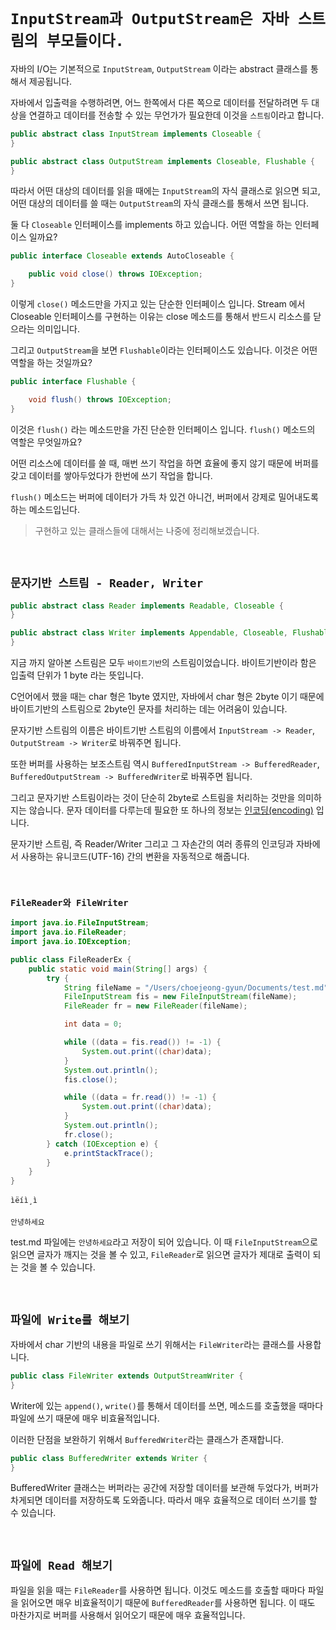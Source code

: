 # `InputStream과 OutputStream은 자바 스트림의 부모들이다.`

자바의 I/O는 기본적으로 `InputStream`, `OutputStream` 이라는 abstract 클래스를 통해서 제공됩니다. 

자바에서 입출력을 수행하려면, 어느 한쪽에서 다른 쪽으로 데이터를 전달하려면 두 대상을 연결하고 데이터를 전송할 수 있는 무언가가 필요한데 이것을 `스트림`이라고 합니다. 

```java
public abstract class InputStream implements Closeable {
}
```
```java
public abstract class OutputStream implements Closeable, Flushable {
}
```

따라서 어떤 대상의 데이터를 읽을 때에는 `InputStream`의 자식 클래스로 읽으면 되고, 어떤 대상의 데이터를 쓸 때는 `OutputStream`의 자식 클래스를 통해서 쓰면 됩니다. 

둘 다 `Closeable` 인터페이스를 implements 하고 있습니다. 어떤 역할을 하는 인터페이스 일까요?

```java
public interface Closeable extends AutoCloseable {

    public void close() throws IOException;
}

```

이렇게 `close()` 메소드만을 가지고 있는 단순한 인터페이스 입니다. Stream 에서 Closeable 인터페이스를 구현하는 이유는 close 메소드를 통해서 반드시 리소스를 닫으라는 의미입니다. 

그리고 `OutputStream`을 보면 `Flushable`이라는 인터페이스도 있습니다. 이것은 어떤 역할을 하는 것일까요?

```java
public interface Flushable {

    void flush() throws IOException;
}
```

이것은 `flush()` 라는 메소드만을 가진 단순한 인터페이스 입니다. `flush()` 메소드의 역할은 무엇일까요?

어떤 리소스에 데이터를 쓸 때, 매번 쓰기 작업을 하면 효율에 좋지 않기 때문에 버퍼를 갖고 데이터를 쌓아두었다가 한번에 쓰기 작업을 합니다. 

`flush()` 메소드는 버퍼에 데이터가 가득 차 있건 아니건, 버퍼에서 강제로 밀어내도록 하는 메소드입닌다. 

> 구현하고 있는 클래스들에 대해서는 나중에 정리해보겠습니다. 

<br>

## `문자기반 스트림 - Reader, Writer`

```java
public abstract class Reader implements Readable, Closeable {    
}
```
```java
public abstract class Writer implements Appendable, Closeable, Flushable {
}
```

지금 까지 알아본 스트림은 모두 `바이트기반`의 스트림이었습니다. 바이트기반이라 함은 입출력 단위가 1 byte 라는 뜻입니다.

C언어에서 했을 때는 char 형은 1byte 였지만, 자바에서 char 형은 2byte 이기 때문에 바이트기반의 스트림으로 2byte인 문자를 처리하는 데는 어려움이 있습니다. 

문자기반 스트림의 이름은 바이트기반 스트림의 이름에서 `InputStream -> Reader`, `OutputStream -> Writer`로 바꿔주면 됩니다.

또한 버퍼를 사용하는 보조스트림 역시 `BufferedInputStream -> BufferedReader`, `BufferedOutputStream -> BufferedWriter`로 바꿔주면 됩니다. 

그리고 문자기반 스트림이라는 것이 단순히 2byte로 스트림을 처리하는 것만을 의미하지는 않습니다. 문자 데이터를 다루는데 필요한 또 하나의 정보는 [인코딩(encoding)](https://lovefor-you.tistory.com/173) 입니다.

문자기반 스트림, 즉 Reader/Writer 그리고 그 자손간의 여러 종류의 인코딩과 자바에서 사용하는 유니코드(UTF-16) 간의 변환을 자동적으로 해줍니다. 

<br>

### `FileReader와 FileWriter`

```java
import java.io.FileInputStream;
import java.io.FileReader;
import java.io.IOException;

public class FileReaderEx {
    public static void main(String[] args) {
        try {
            String fileName = "/Users/choejeong-gyun/Documents/test.md";
            FileInputStream fis = new FileInputStream(fileName);
            FileReader fr = new FileReader(fileName);

            int data = 0;

            while ((data = fis.read()) != -1) {
                System.out.print((char)data);
            }
            System.out.println();
            fis.close();

            while ((data = fr.read()) != -1) {
                System.out.print((char)data);
            }
            System.out.println();
            fr.close();
        } catch (IOException e) {
            e.printStackTrace();
        }
    }
}
```
```
ìëíì¸ì

안녕하세요
```

test.md 파일에는 `안녕하세요`라고 저장이 되어 있습니다. 이 때 `FileInputStream`으로 읽으면 글자가 깨지는 것을 볼 수 있고, `FileReader`로 읽으면 글자가 제대로 출력이 되는 것을 볼 수 있습니다. 

<br>

## `파일에 Write를 해보기`

자바에서 char 기반의 내용을 파일로 쓰기 위해서는 `FileWriter`라는 클래스를 사용합니다. 

```java
public class FileWriter extends OutputStreamWriter {
}
```

Writer에 있는 `append()`, `write()`를 통해서 데이터를 쓰면, 메소드를 호출했을 때마다 파일에 쓰기 때문에 매우 비효율적입니다. 

이러한 단점을 보완하기 위해서 `BufferedWriter`라는 클래스가 존재합니다. 

```java
public class BufferedWriter extends Writer {
}
```

BufferedWriter 클래스는 버퍼라는 공간에 저장할 데이터를 보관해 두었다가, 버퍼가 차게되면 데이터를 저장하도록 도와줍니다. 따라서 매우 효율적으로 데이터 쓰기를 할 수 있습니다. 

<br>

## `파일에 Read 해보기`

파일을 읽을 때는 `FileReader`를 사용하면 됩니다. 이것도 메소드를 호출할 때마다 파일을 읽어오면 매우 비효율적이기 때문에 `BufferedReader`를 사용하면 됩니다. 
이 때도 마찬가지로 버퍼를 사용해서 읽어오기 때문에 매우 효율적입니다. 

